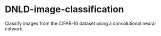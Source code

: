 # DNLD-image-classification
Classify images from the CIFAR-10 dataset using a convolutional neural network.

